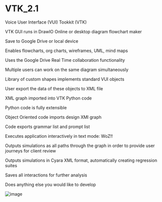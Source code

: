 # VTK_2.1

Voice User Interface (VUI) Tookkit (VTK)

VTK GUI runs in DrawIO Online or desktop diagram flowchart maker

Save to Google Drive or local device 

Enables flowcharts, org charts, wireframes, UML, mind maps 

Uses the Google Drive Real Time collaboration functionality

Multiple users can work on the same diagram simultaneously

Library of custom shapes implements standard VUI objects

User export the data of these objects to XML file

XML graph imported into VTK Python code

Python code is fully extensible

Object Oriented code imports design XMl graph

Code exports grammar list and prompt list

Executes application interactively in text mode: WoZ!!

Outputs simulations as all paths through the graph in order to provide user journeys for client review

Outputs simulations in Cyara XML format, automatically creating regression suites

Saves all interactions for further analysis

Does anything else you would like to develop

![image](https://user-images.githubusercontent.com/4125959/131185869-f63c274a-be72-4926-8f0f-0f366115f01e.png)


